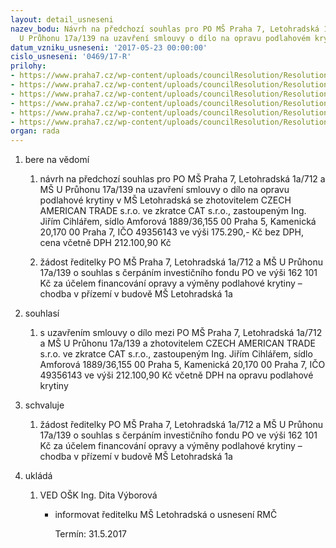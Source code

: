 ```yaml
---
layout: detail_usneseni
nazev_bodu: Návrh na předchozí souhlas pro PO MŠ Praha 7, Letohradská 1a/712 a MŠ
  U Průhonu 17a/139 na uzavření smlouvy o dílo na opravu podlahovém krytiny v MŠ Letohradská
datum_vzniku_usneseni: '2017-05-23 00:00:00'
cislo_usneseni: '0469/17-R'
prilohy:
- https://www.praha7.cz/wp-content/uploads/councilResolution/Resolutions/29031/export/Duvodovazprava~203683.docx
- https://www.praha7.cz/wp-content/uploads/councilResolution/Resolutions/29031/export/zadost_o_souhlas_s_uzavrenim_smlouvy__podlaha~203682.jpeg
- https://www.praha7.cz/wp-content/uploads/councilResolution/Resolutions/29031/export/zadost_o_cerpani_z_IF~203681.jpeg
- https://www.praha7.cz/wp-content/uploads/councilResolution/Resolutions/29031/export/Smlouva_o_dilo_SOD__lino_chodba_1NP_MS_Letohradska1~203680.doc
- https://www.praha7.cz/wp-content/uploads/councilResolution/Resolutions/29031/export/Nabidka_CAT_sro__linoleum_chodba_1NP_2017~203679.doc
- https://www.praha7.cz/wp-content/uploads/councilResolution/Resolutions/29031/export/export~296053.pdf
organ: rada
---
```

<ol id="urzList" class="urzList_view"><li id="" class="urzClass1"><span name="1">bere na vědomí</span><ol class="urzOlClass"><li style="text-align: left;" id="" class="urzClass2"><span><p>návrh na předchozí souhlas pro PO MŠ Praha 7, Letohradská 1a/712 a MŠ U Průhonu 17a/139 na uzavření smlouvy o dílo na opravu podlahové krytiny v MŠ Letohradská se zhotovitelem CZECH AMERICAN TRADE s.r.o. ve zkratce CAT s.r.o., zastoupeným Ing. Jiřím Cihlářem, sídlo Amforová 1889/36,155 00 Praha 5, Kamenická 20,170 00 Praha 7, IČO 49356143 ve výši 175.290,- Kč bez DPH, cena včetně DPH 212.100,90 Kč</p></span></li><li style="text-align: left;" id="" class="urzClass2"><span><p>žádost ředitelky PO MŠ Praha 7, Letohradská 1a/712 a MŠ U Průhonu 17a/139 o souhlas s čerpáním investičního fondu PO ve výši 162 101 Kč za účelem financování opravy a výměny podlahové krytiny – chodba v přízemí v budově MŠ Letohradská 1a</p></span></li></ol></li><li id="" class="urzClass1"><span name="26">souhlasí</span><ol class="urzOlClass"><li style="text-align: left;" id="" class="urzClass2"><span><p>s uzavřením smlouvy o dílo mezi PO MŠ Praha 7, Letohradská 1a/712 a MŠ U Průhonu 17a/139 a zhotovitelem CZECH AMERICAN TRADE s.r.o. ve zkratce CAT s.r.o., zastoupeným Ing. Jiřím Cihlářem, sídlo Amforová 1889/36,155 00 Praha 5, Kamenická 20,170 00 Praha 7, IČO 49356143 ve výši 212.100,90 Kč včetně DPH na opravu podlahové krytiny<br></p></span></li></ol></li><li id="" class="urzClass1"><span name="24">schvaluje</span><ol class="urzOlClass"><li style="text-align: left;" id="" class="urzClass2"><span><p>žádost ředitelky PO MŠ Praha 7, Letohradská 1a/712 a MŠ U Průhonu 17a/139 o souhlas s čerpáním investičního fondu PO ve výši 162 101 Kč za účelem financování opravy a výměny podlahové krytiny – chodba v přízemí v budově MŠ Letohradská 1a</p></span></li></ol></li><li class="urzClass1" id="urzUkoly"><span name="1">ukládá</span><ol class="urzOlClass"><li class="urzClass2"><span><p>VED OŠK Ing. Dita Výborová</p></span><ul class="urzUlClass"><li class="urzClass3"><span><p>informovat ředitelku MŠ Letohradská o usnesení RMČ</p></span><span class="urzUkolTermin">  Termín:&nbsp;31.5.2017</span></li></ul></li></ol></li></ol>